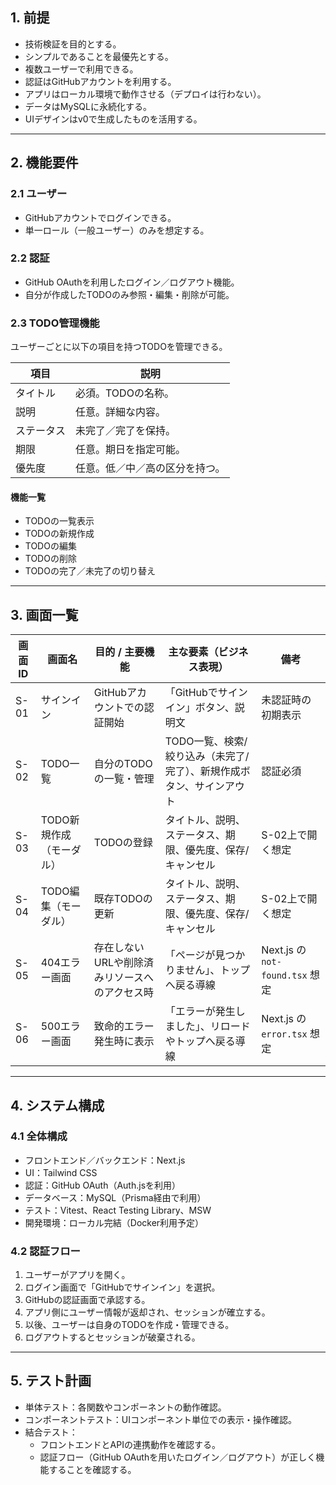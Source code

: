 ## 1. 前提

- 技術検証を目的とする。
- シンプルであることを最優先とする。
- 複数ユーザーで利用できる。
- 認証はGitHubアカウントを利用する。
- アプリはローカル環境で動作させる（デプロイは行わない）。
- データはMySQLに永続化する。
- UIデザインはv0で生成したものを活用する。

---

## 2. 機能要件

### 2.1 ユーザー

- GitHubアカウントでログインできる。
- 単一ロール（一般ユーザー）のみを想定する。

### 2.2 認証

- GitHub OAuthを利用したログイン／ログアウト機能。
- 自分が作成したTODOのみ参照・編集・削除が可能。

### 2.3 TODO管理機能

ユーザーごとに以下の項目を持つTODOを管理できる。

| 項目       | 説明                           |
| ---------- | ------------------------------ |
| タイトル   | 必須。TODOの名称。             |
| 説明       | 任意。詳細な内容。             |
| ステータス | 未完了／完了を保持。           |
| 期限       | 任意。期日を指定可能。         |
| 優先度     | 任意。低／中／高の区分を持つ。 |

#### 機能一覧

- TODOの一覧表示
- TODOの新規作成
- TODOの編集
- TODOの削除
- TODOの完了／未完了の切り替え

---

## 3. 画面一覧

| 画面ID | 画面名                   | 目的 / 主要機能                               | 主な要素（ビジネス表現）                                             | 備考                            |
| ------ | ------------------------ | --------------------------------------------- | -------------------------------------------------------------------- | ------------------------------- |
| S-01   | サインイン               | GitHubアカウントでの認証開始                  | 「GitHubでサインイン」ボタン、説明文                                 | 未認証時の初期表示              |
| S-02   | TODO一覧                 | 自分のTODOの一覧・管理                        | TODO一覧、検索/絞り込み（未完了/完了）、新規作成ボタン、サインアウト | 認証必須                        |
| S-03   | TODO新規作成（モーダル） | TODOの登録                                    | タイトル、説明、ステータス、期限、優先度、保存/キャンセル            | S-02上で開く想定                |
| S-04   | TODO編集（モーダル）     | 既存TODOの更新                                | タイトル、説明、ステータス、期限、優先度、保存/キャンセル            | S-02上で開く想定                |
| S-05   | 404エラー画面            | 存在しないURLや削除済みリソースへのアクセス時 | 「ページが見つかりません」、トップへ戻る導線                         | Next.js の `not-found.tsx` 想定 |
| S-06   | 500エラー画面            | 致命的エラー発生時に表示                      | 「エラーが発生しました」、リロードやトップへ戻る導線                 | Next.js の `error.tsx` 想定     |

---

## 4. システム構成

### 4.1 全体構成

- フロントエンド／バックエンド：Next.js
- UI：Tailwind CSS
- 認証：GitHub OAuth（Auth.jsを利用）
- データベース：MySQL（Prisma経由で利用）
- テスト：Vitest、React Testing Library、MSW
- 開発環境：ローカル完結（Docker利用予定）

### 4.2 認証フロー

1. ユーザーがアプリを開く。
2. ログイン画面で「GitHubでサインイン」を選択。
3. GitHubの認証画面で承認する。
4. アプリ側にユーザー情報が返却され、セッションが確立する。
5. 以後、ユーザーは自身のTODOを作成・管理できる。
6. ログアウトするとセッションが破棄される。

---

## 5. テスト計画

- 単体テスト：各関数やコンポーネントの動作確認。
- コンポーネントテスト：UIコンポーネント単位での表示・操作確認。
- 結合テスト：
  - フロントエンドとAPIの連携動作を確認する。
  - 認証フロー（GitHub OAuthを用いたログイン／ログアウト）が正しく機能することを確認する。
